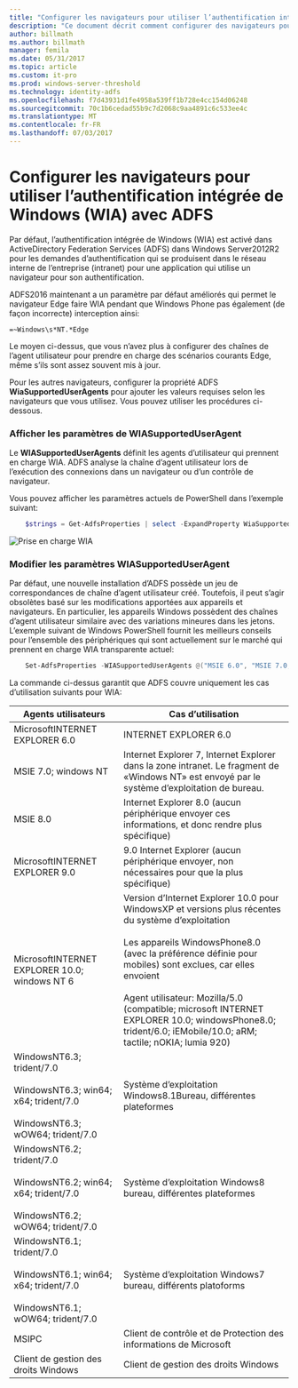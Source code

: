 ```yaml
---
title: "Configurer les navigateurs pour utiliser l’authentification intégrée de Windows (WIA) avec ADFS"
description: "Ce document décrit comment configurer des navigateurs pour utiliser WIA avec ADFS"
author: billmath
ms.author: billmath
manager: femila
ms.date: 05/31/2017
ms.topic: article
ms.custom: it-pro
ms.prod: windows-server-threshold
ms.technology: identity-adfs
ms.openlocfilehash: f7d43931d1fe4958a539ff1b728e4cc154d06248
ms.sourcegitcommit: 70c1b6cedad55b9c7d2068c9aa4891c6c533ee4c
ms.translationtype: MT
ms.contentlocale: fr-FR
ms.lasthandoff: 07/03/2017
---
```

# <a name="configure-browsers-to-use-windows-integrated-authentication-wia-with-ad-fs"></a>Configurer les navigateurs pour utiliser l’authentification intégrée de Windows (WIA) avec ADFS

Par défaut, l’authentification intégrée de Windows (WIA) est activé dans ActiveDirectory Federation Services (ADFS) dans Windows Server2012R2 pour les demandes d’authentification qui se produisent dans le réseau interne de l’entreprise (intranet) pour une application qui utilise un navigateur pour son authentification.

ADFS2016 maintenant a un paramètre par défaut améliorés qui permet le navigateur Edge faire WIA pendant que Windows Phone pas également (de façon incorrecte) interception ainsi:

    =~Windows\s*NT.*Edge

Le moyen ci-dessus, que vous n’avez plus à configurer des chaînes de l’agent utilisateur pour prendre en charge des scénarios courants Edge, même s’ils sont assez souvent mis à jour.

Pour les autres navigateurs, configurer la propriété ADFS **WiaSupportedUserAgents** pour ajouter les valeurs requises selon les navigateurs que vous utilisez.  Vous pouvez utiliser les procédures ci-dessous.



### <a name="view-wiasupporteduseragent-settings"></a>Afficher les paramètres de WIASupportedUserAgent
Le **WIASupportedUserAgents** définit les agents d’utilisateur qui prennent en charge WIA. ADFS analyse la chaîne d’agent utilisateur lors de l’exécution des connexions dans un navigateur ou d’un contrôle de navigateur.

Vous pouvez afficher les paramètres actuels de PowerShell dans l’exemple suivant:

```powershell
    $strings = Get-AdfsProperties | select -ExpandProperty WiaSupportedUserAgents
```

![Prise en charge WIA](../operations/media/Configure-AD-FS-Browser-WIA/wiasupport.png)

### <a name="change-wiasupporteduseragent-settings"></a>Modifier les paramètres WIASupportedUserAgent
Par défaut, une nouvelle installation d’ADFS possède un jeu de correspondances de chaîne d’agent utilisateur créé. Toutefois, il peut s’agir obsolètes basé sur les modifications apportées aux appareils et navigateurs. En particulier, les appareils Windows possèdent des chaînes d’agent utilisateur similaire avec des variations mineures dans les jetons. L’exemple suivant de Windows PowerShell fournit les meilleurs conseils pour l’ensemble des périphériques qui sont actuellement sur le marché qui prennent en charge WIA transparente actuel:

```powershell
    Set-AdfsProperties -WIASupportedUserAgents @("MSIE 6.0", "MSIE 7.0; Windows NT", "MSIE 8.0", "MSIE 9.0", "MSIE 10.0; Windows NT 6", "Windows NT 6.3; Trident/7.0", "Windows NT 6.3; Win64; x64; Trident/7.0", "Windows NT 6.3; WOW64; Trident/7.0", "Windows NT 6.2; Trident/7.0", "Windows NT 6.2; Win64; x64; Trident/7.0", "Windows NT 6.2; WOW64; Trident/7.0", "Windows NT 6.1; Trident/7.0", "Windows NT 6.1; Win64; x64; Trident/7.0", "Windows NT 6.1; WOW64; Trident/7.0", "MSIPC", "Windows Rights Management Client")
```

La commande ci-dessus garantit que ADFS couvre uniquement les cas d’utilisation suivants pour WIA:

Agents utilisateurs|Cas d’utilisation|
-----|-----|
MicrosoftINTERNET EXPLORER 6.0|INTERNET EXPLORER 6.0|
MSIE 7.0; windows NT|Internet Explorer 7, Internet Explorer dans la zone intranet. Le fragment de «Windows NT» est envoyé par le système d’exploitation de bureau.|
MSIE 8.0|Internet Explorer 8.0 (aucun périphérique envoyer ces informations, et donc rendre plus spécifique)|
MicrosoftINTERNET EXPLORER 9.0|9.0 Internet Explorer (aucun périphérique envoyer, non nécessaires pour que la plus spécifique)|
MicrosoftINTERNET EXPLORER 10.0; windows NT 6|Version d’Internet Explorer 10.0 pour WindowsXP et versions plus récentes du système d’exploitation</br></br>Les appareils WindowsPhone8.0 (avec la préférence définie pour mobiles) sont exclues, car elles envoient</br></br>Agent utilisateur: Mozilla/5.0 (compatible; microsoft INTERNET EXPLORER 10.0; windowsPhone8.0; trident/6.0; iEMobile/10.0; aRM; tactile; nOKIA; lumia 920)|
WindowsNT6.3; trident/7.0</br></br>WindowsNT6.3; win64; x64; trident/7.0</br></br>WindowsNT6.3; wOW64; trident/7.0| Système d’exploitation Windows8.1Bureau, différentes plateformes|
WindowsNT6.2; trident/7.0</br></br>WindowsNT6.2; win64; x64; trident/7.0</br></br>WindowsNT6.2; wOW64; trident/7.0|Système d’exploitation Windows8 bureau, différentes plateformes|
WindowsNT6.1; trident/7.0</br></br>WindowsNT6.1; win64; x64; trident/7.0</br></br>WindowsNT6.1; wOW64; trident/7.0|Système d’exploitation Windows7 bureau, différents platoforms|
MSIPC| Client de contrôle et de Protection des informations de Microsoft|
Client de gestion des droits Windows|Client de gestion des droits Windows|
